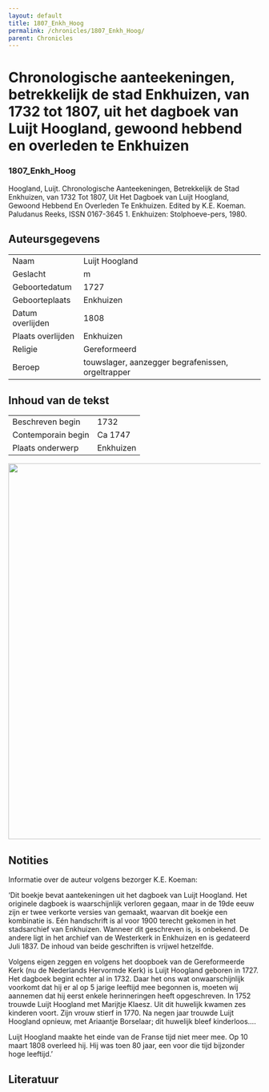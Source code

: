 ```yaml
---
layout: default
title: 1807_Enkh_Hoog
permalink: /chronicles/1807_Enkh_Hoog/
parent: Chronicles
--- 
```



# Chronologische aanteekeningen, betrekkelijk de stad Enkhuizen, van 1732 tot 1807, uit het dagboek van Luijt Hoogland, gewoond hebbend en overleden te Enkhuizen 

### 1807_Enkh_Hoog 

Hoogland, Luijt. Chronologische Aanteekeningen, Betrekkelijk de Stad Enkhuizen, van 1732 Tot 1807, Uit Het Dagboek van Luijt Hoogland, Gewoond Hebbend En Overleden Te Enkhuizen. Edited by K.E. Koeman. Paludanus Reeks, ISSN 0167-3645 1. Enkhuizen: Stolphoeve-pers, 1980. 

## Auteursgegevens 

| | | 
| --------------- | --------------- | 
| Naam | Luijt Hoogland | 
| Geslacht | m | 
| Geboortedatum | 1727 | 
| Geboorteplaats | Enkhuizen | 
| Datum overlijden | 1808 | 
| Plaats overlijden | Enkhuizen | 
| Religie | Gereformeerd | 
| Beroep | touwslager, aanzegger begrafenissen, orgeltrapper | 

## Inhoud van de tekst 

| | | 
| --------------- | --------------- | 
| Beschreven begin | 1732 | 
| Contemporain begin | Ca 1747 | 
| Plaats onderwerp | Enkhuizen | 

[<img src="..\..\barplots_chronicles\1807_Enkh_Hoog.jpg" width="750"/>](..\..\barplots_chronicles\1807_Enkh_Hoog.jpg) 

## Notities 

Informatie over de auteur volgens bezorger K.E. Koeman:

‘Dit boekje bevat aantekeningen uit het dagboek van Luijt Hoogland. Het
originele dagboek is waarschijnlijk verloren gegaan, maar in de 19de eeuw zijn
er twee verkorte versies van gemaakt, waarvan dit boekje een kombinatie is.
Eén handschrift is al voor 1900 terecht gekomen in het stadsarchief van
Enkhuizen. Wanneer dit geschreven is, is onbekend. De andere ligt in het
archief van de Westerkerk in Enkhuizen en is gedateerd Juli 1837. De inhoud
van beide geschriften is vrijwel hetzelfde.

Volgens eigen zeggen en volgens het doopboek van de Gereformeerde Kerk (nu de
Nederlands Hervormde Kerk) is Luijt Hoogland geboren in 1727. Het dagboek
begint echter al in 1732. Daar het ons wat onwaarschijnlijk voorkomt dat hij
er al op 5 jarige leeftijd mee begonnen is, moeten wij aannemen dat hij eerst
enkele herinneringen heeft opgeschreven. In 1752 trouwde Luijt Hoogland met
Marijtje Klaesz. Uit dit huwelijk kwamen zes kinderen voort. Zijn vrouw stierf
in 1770. Na negen jaar trouwde Luijt Hoogland opnieuw, met Ariaantje
Borselaar; dit huwelijk bleef kinderloos….

Luijt Hoogland maakte het einde van de Franse tijd niet meer mee. Op 10 maart
1808 overleed hij. Hij was toen 80 jaar, een voor die tijd bijzonder hoge
leeftijd.’





## Literatuur 

